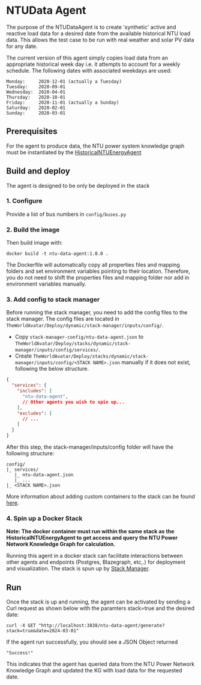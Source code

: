 # NTUData Agent

The purpose of the NTUDataAgent is to create 'synthetic' active and reactive load data for a desired date from the available historical NTU load data. 
This allows the test case to be run with real weather and solar PV data for any date. 

The current version of this agent simply copies load data from an appropriate historical week day i.e. it attempts to account for a weekly schedule.
The following dates with associated weekdays are used:

```
Monday:		2020-12-01 (actually a Tuesday)
Tuesday:	2020-09-01
Wednesday:	2020-04-01
Thursday:	2020-10-01
Friday:		2020-11-01 (actually a Sunday)
Saturday:	2020-02-01
Sunday:		2020-03-01
```

## Prerequisites

For the agent to produce data, the NTU power system knowledge graph must be instantiated by the [HistoricalNTUEnergyAgent](https://github.com/cambridge-cares/TheWorldAvatar/tree/main/Agents/HistoricalNTUEnergyAgent)

## Build and deploy

The agent is designed to be only be deployed in the stack

### 1. Configure 

Provide a list of bus numbers in `config/buses.py`

### 2. Build the image

Then build image with:
```
docker build -t ntu-data-agent:1.0.0 .
```

The Dockerfile will automatically copy all properties files and mapping folders and set environment variables pointing to their location. Therefore, you do not need to shift the properties files and mapping folder nor add in environment variables manually.

### 3. Add config to stack manager

Before running the stack manager, you need to add the config files to the stack manager. The config files are located in `TheWorldAvatar/Deploy/dynamic/stack-manager/inputs/config/`.
- Copy `stack-manager-config/ntu-data-agent.json` to `TheWorldAvatar/Deploy/stacks/dynamic/stack-manager/inputs/config/services/`.
- Create `TheWorldAvatar/Deploy/stacks/dynamic/stack-manager/inputs/config/<STACK NAME>.json` manually if it does not exist, following the below structure.
```json
{
  "services": {
    "includes": [
      "ntu-data-agent",
      // Other agents you wish to spin up...
    ],
    "excludes": [
      // ...
    ]
  }
}
```

After this step, the stack-manager/inputs/config folder will have the following structure:
```
config/
|_ services/
   |_ ntu-data-agent.json
   |_ ...
|_ <STACK NAME>.json
```
More information about adding custom containers to the stack can be found [here](https://github.com/cambridge-cares/TheWorldAvatar/tree/main/Deploy/stacks/dynamic/stack-manager#adding-custom-containers).


### 4. Spin up a Docker Stack
**Note: The docker container must run within the same stack as the HistoricalNTUEnergyAgent to get access and query the NTU Power Network Knowledge Graph for calculation.**

Running this agent in a docker stack can facilitate interactions between other agents and endpoints (Postgres, Blazegraph, etc,.) for deployment and visualization. The stack is spun up by [Stack Manager](https://github.com/cambridge-cares/TheWorldAvatar/tree/main/Deploy/stacks/dynamic/stack-manager).

## Run
Once the stack is up and running, the agent can be activated by sending a Curl request as shown below with the paramters stack=true and the desired date:
```
curl -X GET "http://localhost:3838/ntu-data-agent/generate?stack=true&date=2024-03-01"
```
If the agent run successfully, you should see a JSON Object returned 
```
"Success!"
```
This indicates that the agent has queried data from the NTU Power Network Knowledge Graph and updated the KG with load data for the requested date.